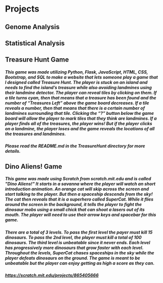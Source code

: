 # Projects
## Genome Analysis
## Statistical Analysis
## Treasure Hunt Game
##### This game was made utilizing Python, Flask, JavaScript, HTML, CSS, Bootstrap, and SQL to make a website that lets someone play a game that I designed called Treasure Hunt. The player is stuck on an island and needs to find the island’s treasure while also avoiding landmines using their landmine detector. The player can reveal tiles by clicking on them. If a tile turns cyan, then that means that a treasure has been found and the number of “Treasures Left” above the game board decreases. If a tile reveals a number, then that means that there is a certain number of landmines surrounding that tile. Clicking the “?” button below the game board will allow the player to mark tiles that they think are landmines. If a player finds all of the treasures, the player wins! But if the player clicks on a landmine, the player loses and the game reveals the locations of all the treasures and landmines.
##### Please read the README.md in the TreasureHunt directory for more details.
## Dino Aliens! Game
##### This game was made using Scratch from scratch.mit.edu and is called "Dino Aliens!" It starts in a savanna where the player will watch an short introduction animation. An orange cat will skip across the screen and start talking to the player. But then a spaceship descends from the sky! The cat then reveals that it is a superhero called SuperCat. While it flies around the screen in the background, it tells the player to fight the dinosaur mobs using a small chick that can shoot a lasers out of its mouth. The player will need to use their arrow keys and spacebar for this game. 
##### There are a total of 3 levels. To pass the first level the payer must kill 15 dinosaurs. To pass the 2nd level, the player must kill a total of 100 dinosaurs. The third level is unbeatable since it never ends. Each level has progressively more dinosaurs that grow faster with each level.   Throughout the levels, SuperCat chases spaceships in the sky while the player defeats dinosaurs on the ground. The game is meant to be unbeatable but the player can enjoy getting as high a score as they can.
##### https://scratch.mit.edu/projects/865405666
